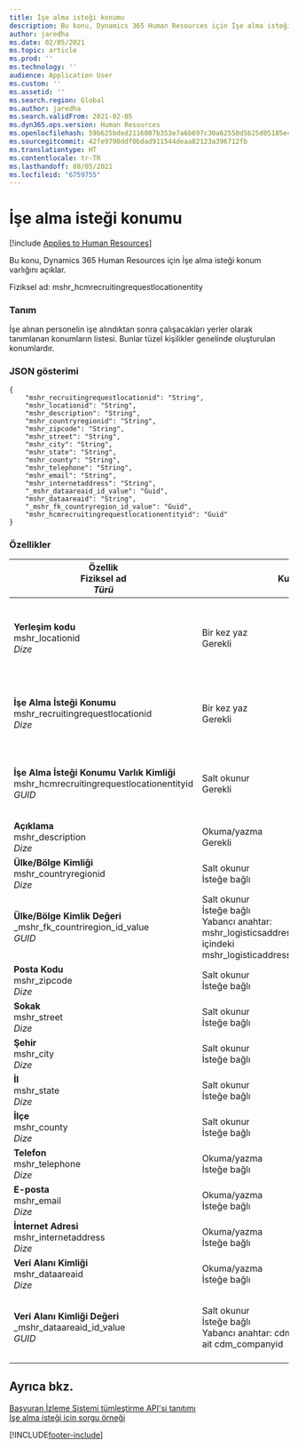 ```yaml
---
title: İşe alma isteği konumu
description: Bu konu, Dynamics 365 Human Resources için İşe alma isteği konum varlığını açıklar.
author: jaredha
ms.date: 02/05/2021
ms.topic: article
ms.prod: ''
ms.technology: ''
audience: Application User
ms.custom: ''
ms.assetid: ''
ms.search.region: Global
ms.author: jaredha
ms.search.validFrom: 2021-02-05
ms.dyn365.ops.version: Human Resources
ms.openlocfilehash: 59b625bded2116007b353e7a6b697c30a62550d5b25d05185ecffe1401fbff27
ms.sourcegitcommit: 42fe9790ddf0bdad911544deaa82123a396712fb
ms.translationtype: HT
ms.contentlocale: tr-TR
ms.lasthandoff: 08/05/2021
ms.locfileid: "6759755"
---
```

# <a name="recruiting-request-location"></a>İşe alma isteği konumu

[!include [Applies to Human Resources](../includes/applies-to-hr.md)]

Bu konu, Dynamics 365 Human Resources için İşe alma isteği konum varlığını açıklar.

Fiziksel ad: mshr_hcmrecruitingrequestlocationentity

### <a name="description"></a>Tanım

İşe alınan personelin işe alındıktan sonra çalışacakları yerler olarak tanımlanan konumların listesi. Bunlar tüzel kişilikler genelinde oluşturulan konumlardır.

### <a name="json-representation"></a>JSON gösterimi

```
{
    "mshr_recruitingrequestlocationid": "String",
    "mshr_locationid": "String",
    "mshr_description": "String",
    "mshr_countryregionid": "String",
    "mshr_zipcode": "String",
    "mshr_street": "String",
    "mshr_city": "String",
    "mshr_state": "String",
    "mshr_county": "String",
    "mshr_telephone": "String",
    "mshr_email": "String",
    "mshr_internetaddress": "String",
    "_mshr_dataareaid_id_value": "Guid",
    "mshr_dataareaid": "String",
    "_mshr_fk_countryregion_id_value": "Guid",
    "mshr_hcmrecruitingrequestlocationentityid": "Guid"
}
```

### <a name="properties"></a>Özellikler

| Özellik<br>**Fiziksel ad**<br>**_Türü_** | Kullan | Tanım |
| --- | --- | --- |
| **Yerleşim kodu**<br>mshr_locationid<br>*Dize* | Bir kez yaz<br>Gerekli | İşe alma konumu için sistem tarafından oluşturulan, kullanıcı tarafından okunabilir tanımlayıcı. |
| **İşe Alma İsteği Konumu**<br>mshr_recruitingrequestlocationid<br>*Dize* | Bir kez yaz<br>Gerekli | İşe alma konumu için kullanıcı tarafından tanımlanan benzersiz tanımlayıcı. |
| **İşe Alma İsteği Konumu Varlık Kimliği**<br>mshr_hcmrecruitingrequestlocationentityid<br>*GUID* | Salt okunur<br>Gerekli | İşe alma isteği konum kaydı için sistem tarafından oluşturulan benzersiz tanımlayıcı. |
| **Açıklama**<br>mshr_description<br>*Dize* | Okuma/yazma<br>Gerekli | Yerleşimin açıklaması. |
| **Ülke/Bölge Kimliği**<br>mshr_countryregionid<br>*Dize* | Salt okunur<br>İsteğe bağlı | Adayın vatandaşı olduğu ülkeyi veya bölgeyi belirtir. |
| **Ülke/Bölge Kimlik Değeri**<br>_mshr_fk_countriregion_id_value<br>*GUID* | Salt okunur<br>İsteğe bağlı<br>Yabancı anahtar: mshr_logisticsaddresscountryregionentity içindeki mshr_logisticaddresscountryregionentityid | Adresin ülkesinin/bölgesinin sistem tarafından oluşturulan benzersiz tanımlayıcısı. |
| **Posta Kodu**<br>mshr_zipcode<br>*Dize* | Salt okunur<br>İsteğe bağlı | Posta kodu. |
| **Sokak**<br>mshr_street<br>*Dize* | Salt okunur<br>İsteğe bağlı | Açık adres. |
| **Şehir**<br>mshr_city<br>*Dize* | Salt okunur<br>İsteğe bağlı | Şehir. |
| **İl**<br>mshr_state<br>*Dize* | Salt okunur<br>İsteğe bağlı | Eyalet veya il. |
| **İlçe**<br>mshr_county<br>*Dize* | Salt okunur<br>İsteğe bağlı | İlçe. |
| **Telefon**<br>mshr_telephone<br>*Dize* | Okuma/yazma<br>İsteğe bağlı | Konumun telefon numarası. |
| **E-posta**<br>mshr_email<br>*Dize* | Okuma/yazma<br>İsteğe bağlı | E-posta adresi. |
| **İnternet Adresi**<br>mshr_internetaddress<br>*Dize* | Okuma/yazma<br>İsteğe bağlı | Konum web sitesinin URL'si. |
| **Veri Alanı Kimliği**<br>mshr_dataareaid<br>*Dize* | Okuma/yazma<br>İsteğe bağlı | Tüzel kişiliği (şirket) belirtir. |
| **Veri Alanı Kimliği Değeri**<br>_mshr_dataareaid_id_value<br>*GUID* | Salt okunur<br>İsteğe bağlı<br>Yabancı anahtar: cdm_company varlığına ait cdm_companyid | Tüzel kişiliği (şirket) tanımlaması için sistem tarafından oluşturulan GUID değeri. |

## <a name="see-also"></a>Ayrıca bkz.

[Başvuran İzleme Sistemi tümleştirme API'si tanıtımı](hr-admin-integration-ats-api-introduction.md)<br>
[Işe alma isteği için sorgu örneği](hr-admin-integration-ats-api-recruiting-request-example-query.md)



[!INCLUDE[footer-include](../includes/footer-banner.md)]